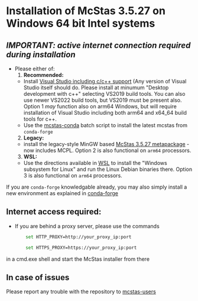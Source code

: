 # Installation of McStas 3.5.27 on Windows 64 bit Intel systems
## *IMPORTANT: active internet connection required during installation*

* Please either of:
  1. **Recommended:**
    * Install [Visual Studio including c/c++ support](https://learn.microsoft.com/en-us/cpp/build/building-on-the-command-line?view=msvc-170#download-and-install-the-tools) (Any version of Visual Studio itself should do. Please install at minumum "Desktop development with c++" selecting VS2019 build tools. You can also use newer VS2022 build tools, but VS2019 must be present also. Option 1 *may* function also on arm64 Windows, but will require installation of Visual Studio including both arm64 and x64_64 build tools for c++.
	* Use the [mcstas-conda](mcstas-conda.bat) batch script to install the latest mcstas from `conda-forge` 
  2. **Legacy:**
    * install the legacy-style MinGW based [McStas 3.5.27 metapackage](https://download.mcstas.org/mcstas-3.5.27/Windows/McStas-Metapackage-3.5.27-win64.exe) - now includes MCPL. Option 2 is also functional on `arm64` processors.
  3. **WSL:**
    * Use the directions available in [WSL](WSL/README.md) to install the "Windows subsystem for Linux" and run the Linux Debian binaries there.  Option 3 is also functional on `arm64` processors.
	
If you are `conda-forge` knowledgable already, you may also simply install a new environment as explained in [conda-forge](../conda/README.md)

## Internet access required:
* If you are behind a proxy server, please use the commands
	```bash
		set HTTP_PROXY=http://your_proxy_ip:port
	```
	```bash
		set HTTPS_PROXY=https://your_proxy_ip:port
	```
in a cmd.exe shell and start the McStas installer from there	

## In case of issues
Please report any trouble with the repository to [mcstas-users](mailto:mcstas-users@mcstas.org)

